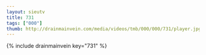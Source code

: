 ```yaml
--- 
layout: sieutv
title: 731
tags: ["000"]
thumb: http://drainmainvein.com/media/videos/tmb/000/000/731/player.jpg
---
```

{% include drainmainvein key="731" %} 
